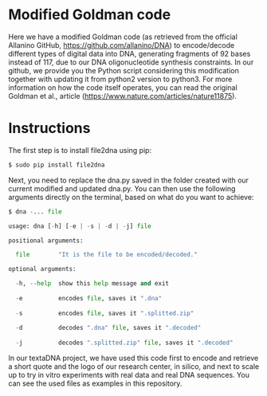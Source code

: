 # Modified Goldman code
Here we have a modified Goldman code (as retrieved from the official Allanino GitHub, https://github.com/allanino/DNA) to encode/decode different types of digital data into DNA, generating fragments of 92 bases instead of 117, due to our DNA oligonucleotide synthesis constraints. 
In our github, we provide you the Python script considering this modification together with updating it from python2 version to python3. 
For more information on how the code itself operates, you can read the original Goldman et al., article (https://www.nature.com/articles/nature11875). 

# Instructions
The first step is to install file2dna using pip:

```python
$ sudo pip install file2dna
```

Next, you need to replace the dna.py saved in the folder created with our current modified and updated dna.py. You can then use the following arguments directly on the terminal, based on what do you want to achieve:

```python
$ dna -... file

usage: dna [-h] [-e | -s | -d | -j] file

positional arguments:

  file        "It is the file to be encoded/decoded."

optional arguments:

  -h, --help  show this help message and exit
  
  -e          encodes file, saves it ".dna"
  
  -s          encodes file, saves it ".splitted.zip"
  
  -d          decodes ".dna" file, saves it ".decoded"
  
  -j          decodes ".splitted.zip" file, saves it ".decoded"
```
In our textaDNA project, we have used this code first to encode and retrieve a short quote and the logo of our research center, in silico, and next to scale up to try in vitro experiments with real data and real DNA sequences. You can see the used files as examples in this repository. 
  
